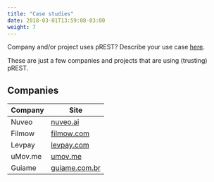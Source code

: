 ```yaml
---
title: "Case studies"
date: 2018-03-01T13:59:08-03:00
weight: 7
---
```


Company and/or project uses pREST? Describe your use case [here](https://github.com/hitlyl/prest/issues/new?title=Case%20Studies:%20).

These are just a few companies and projects that are using (trusting) pREST.

## Companies

| Company | Site |
| --- | --- |
| Nuveo | [nuveo.ai](https://nuveo.ai/) |
| Filmow | [filmow.com](https://filmow.com/) |
| Levpay | [levpay.com](https://levpay.com/) |
| uMov.me | [umov.me](https://www.umov.me/) |
| Guiame | [guiame.com.br](https://guiame.com.br/) |
